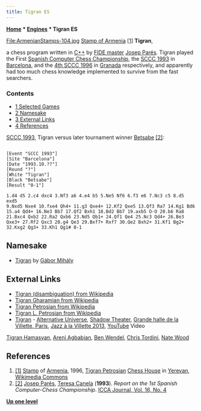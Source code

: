 ```yaml
---
title: Tigran ES
---
```

**[Home](Home "Home") \* [Engines](Engines "Engines") \* Tigran ES**



[File:ArmenianStamps-104.jpg](index.php?title=Special:Upload&wpDestFile=ArmenianStamps-104.jpg "File:ArmenianStamps-104.jpg") [Stamp of Armenia](https://en.wikipedia.org/wiki/List_of_people_on_postage_stamps_of_Armenia) <a id="cite-note-1" href="#cite-ref-1">[1]</a>
**Tigran**,  

a chess program written in [C++](Cpp "Cpp") by [FIDE master](https://en.wikipedia.org/wiki/FIDE_titles#FIDE_Master_.28FM.29) [Josep Parés](Natalia_Par%C3%A9s "Natalia Parés"). 
Tigran played the First [Spanish Computer Chess Championship](Spanish_Computer_Chess_Championship "Spanish Computer Chess Championship"), the [SCCC 1993](SCCC_1993 "SCCC 1993") in [Barcelona](https://en.wikipedia.org/wiki/Barcelona), and the [4th SCCC 1996](SCCC_1996 "SCCC 1996") in [Granada](https://en.wikipedia.org/wiki/Granada) respectively, and apparently had too much chess knowledge implemented to survive from the fast searchers. 



### Contents


* [1 Selected Games](#selected-games)
* [2 Namesake](#namesake)
* [3 External Links](#external-links)
* [4 References](#references)






[SCCC 1993](SCCC_1993 "SCCC 1993"), Tigran versus later tournament winner [Betsabe](Betsabe "Betsabe") <a id="cite-note-2" href="#cite-ref-2">[2]</a>:




```

[Event "SCCC 1993"]
[Site "Barcelona"]
[Date "1993.10.??"]
[Round "?"]
[White "Tigran"]
[Black "Betsabe"]
[Result "0-1"]

1.d4 d5 2.c4 dxc4 3.Nf3 a6 4.e4 b5 5.Ne5 Nf6 6.f3 e6 7.Nc3 c5 8.d5 exd5 
9.Nxd5 Nxe4 10.fxe4 Qh4+ 11.g3 Qxe4+ 12.Kf2 Qxe5 13.Qf3 Ra7 14.Kg1 Bd6 
15.a4 Qd4+ 16.Ne3 Bb7 17.Qf2 Bxh1 18.Bd2 Bb7 19.axb5 O-O 20.b6 Ra8 
21.Bxc4 Qxb2 22.Ra2 Qxb6 23.Nd5 Qb1+ 24.Qf1 Qe4 25.Nc3 Qd4+ 26.Be3 
Qxe3+ 27.Rf2 Qxc3 28.g4 Qe3 29.Bxf7+ Rxf7 30.Qe2 Bxh2+ 31.Kf1 Bg2+ 
32.Kxg2 Qg3+ 33.Kh1 Qg1# 0-1

```

## Namesake


* [Tigran](Tigran "Tigran") by [Gábor Mihály](G%C3%A1bor_Mih%C3%A1ly "Gábor Mihály")


## External Links


* [Tigran (disambiguation) from Wikipedia](https://en.wikipedia.org/wiki/Tigran_%28disambiguation%29)
* [Tigran Gharamian from Wikipedia](https://en.wikipedia.org/wiki/Tigran_Gharamian)
* [Tigran Petrosian from Wikipedia](https://en.wikipedia.org/wiki/Tigran_Petrosian)
* [Tigran L. Petrosian from Wikipedia](https://en.wikipedia.org/wiki/Tigran_L._Petrosian)
* [Tigran](Category:Tigran_Hamasyan "Category:Tigran Hamasyan") - [Alternative Universe](https://www.discogs.com/de/composition/a2162b81-deb1-41b6-8228-8aef7fc132f9-Pt2-Alternative-Universe), [Shadow Theater](https://www.discogs.com/de/Tigran-Shadow-Theater/release/5139964), [Grande halle de la Villette, Paris](https://en.wikipedia.org/wiki/Grande_halle_de_la_Villette), [Jazz à la Villette 2013](https://www.fip.fr/actualites/jazz-la-villette-2013-devoile-sa-programmation-13257), [YouTube](https://en.wikipedia.org/wiki/YouTube) Video


 [Tigran Hamasyan](Category:Tigran_Hamasyan "Category:Tigran Hamasyan"), [Areni Agbabian](http://arenismiles.com/bio/), [Ben Wendel](https://en.wikipedia.org/wiki/Ben_Wendel), [Chris Tordini](https://de.wikipedia.org/wiki/Chris_Tordini), [Nate Wood](https://en.wikipedia.org/wiki/Nate_Wood)
 
## References


1. <a id="cite-ref-1" href="#cite-note-1">[1]</a> [Stamp](https://en.wikipedia.org/wiki/List_of_people_on_postage_stamps_of_Armenia) of [Armenia](https://en.wikipedia.org/wiki/Armenia), 1996, [Tigran Petrosian](https://en.wikipedia.org/wiki/Tigran_Petrosian) [Chess House](https://en.wikipedia.org/wiki/Tigran_Petrosian_Chess_House) in [Yerevan](https://en.wikipedia.org/wiki/Yerevan), [Wikimedia Commons](https://en.wikipedia.org/wiki/Wikimedia_Commons)
2. <a id="cite-ref-2" href="#cite-note-2">[2]</a> [Josep Parés](Natalia_Par%C3%A9s "Natalia Parés"), [Teresa Canela](Teresa_Canela "Teresa Canela") (**1993**). *Report on the 1st Spanish Computer-Chess Championship*. [ICCA Journal, Vol. 16, No. 4](ICGA_Journal#16_4 "ICGA Journal")

**[Up one level](Engines "Engines")**







 
